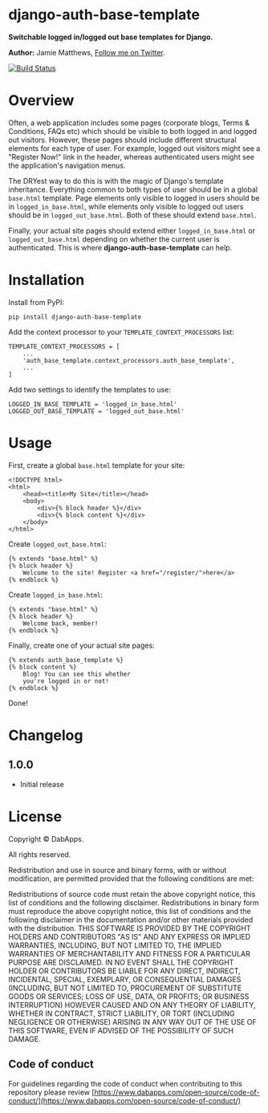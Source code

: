 django-auth-base-template
=========================

**Switchable logged in/logged out base templates for Django.**

**Author:** Jamie Matthews, [Follow me on Twitter][jamie-twitter].

[![Build Status][build-status-image]][travis]

Overview
========

Often, a web application includes some pages (corporate blogs, Terms & Conditions, FAQs etc) which should be visible to both logged in and logged out visitors. However, these pages should include different structural elements for each type of user. For example, logged out visitors might see a "Register Now!" link in the header, whereas authenticated users might see the application's navigation menus.

The DRYest way to do this is with the magic of Django's template inheritance. Everything common to both types of user should be in a global `base.html` template. Page elements only visible to logged in users should be in `logged_in_base.html`, while elements only visible to logged out users should be in `logged_out_base.html`. Both of these should extend `base.html`.

Finally, your actual site pages should extend either `logged_in_base.html` or `logged_out_base.html` depending on whether the current user is authenticated. This is where **django-auth-base-template** can help.

Installation
============

Install from PyPI:

    pip install django-auth-base-template

Add the context processor to your `TEMPLATE_CONTEXT_PROCESSORS` list:

    TEMPLATE_CONTEXT_PROCESSORS = [
        ...
        'auth_base_template.context_processors.auth_base_template',
        ...
    ]

Add two settings to identify the templates to use:

    LOGGED_IN_BASE_TEMPLATE = 'logged_in_base.html'
    LOGGED_OUT_BASE_TEMPLATE = 'logged_out_base.html'

Usage
=====

First, create a global `base.html` template for your site:

```
<!DOCTYPE html>
<html>
    <head><title>My Site</title></head>
    <body>
        <div>{% block header %}</div>
        <div>{% block content %}</div>
    </body>
</html>
```

Create `logged_out_base.html`:

```
{% extends "base.html" %}
{% block header %}
    Welcome to the site! Register <a href="/register/">here</a>
{% endblock %}
```

Create `logged_in_base.html`:

```
{% extends "base.html" %}
{% block header %}
    Welcome back, member!
{% endblock %}
```

Finally, create one of your actual site pages:

```
{% extends auth_base_template %}
{% block content %}
    Blog! You can see this whether
    you're logged in or not!
{% endblock %}
```

Done!

Changelog
=========

1.0.0
-----

* Initial release

License
=======

Copyright © DabApps.

All rights reserved.

Redistribution and use in source and binary forms, with or without 
modification, are permitted provided that the following conditions are met:

Redistributions of source code must retain the above copyright notice, this 
list of conditions and the following disclaimer.
Redistributions in binary form must reproduce the above copyright notice, this 
list of conditions and the following disclaimer in the documentation and/or 
other materials provided with the distribution.
THIS SOFTWARE IS PROVIDED BY THE COPYRIGHT HOLDERS AND CONTRIBUTORS "AS IS" AND 
ANY EXPRESS OR IMPLIED WARRANTIES, INCLUDING, BUT NOT LIMITED TO, THE IMPLIED 
WARRANTIES OF MERCHANTABILITY AND FITNESS FOR A PARTICULAR PURPOSE ARE 
DISCLAIMED. IN NO EVENT SHALL THE COPYRIGHT HOLDER OR CONTRIBUTORS BE LIABLE 
FOR ANY DIRECT, INDIRECT, INCIDENTAL, SPECIAL, EXEMPLARY, OR CONSEQUENTIAL 
DAMAGES (INCLUDING, BUT NOT LIMITED TO, PROCUREMENT OF SUBSTITUTE GOODS OR 
SERVICES; LOSS OF USE, DATA, OR PROFITS; OR BUSINESS INTERRUPTION) HOWEVER 
CAUSED AND ON ANY THEORY OF LIABILITY, WHETHER IN CONTRACT, STRICT LIABILITY, 
OR TORT (INCLUDING NEGLIGENCE OR OTHERWISE) ARISING IN ANY WAY OUT OF THE USE 
OF THIS SOFTWARE, EVEN IF ADVISED OF THE POSSIBILITY OF SUCH DAMAGE.

[jamie-twitter]: http://twitter.com/j4mie
[travis]: http://travis-ci.org/dabapps/django-auth-base-template
[build-status-image]: https://secure.travis-ci.org/dabapps/django-auth-base-template.png

## Code of conduct

For guidelines regarding the code of conduct when contributing to this repository please review [https://www.dabapps.com/open-source/code-of-conduct/](https://www.dabapps.com/open-source/code-of-conduct/)
